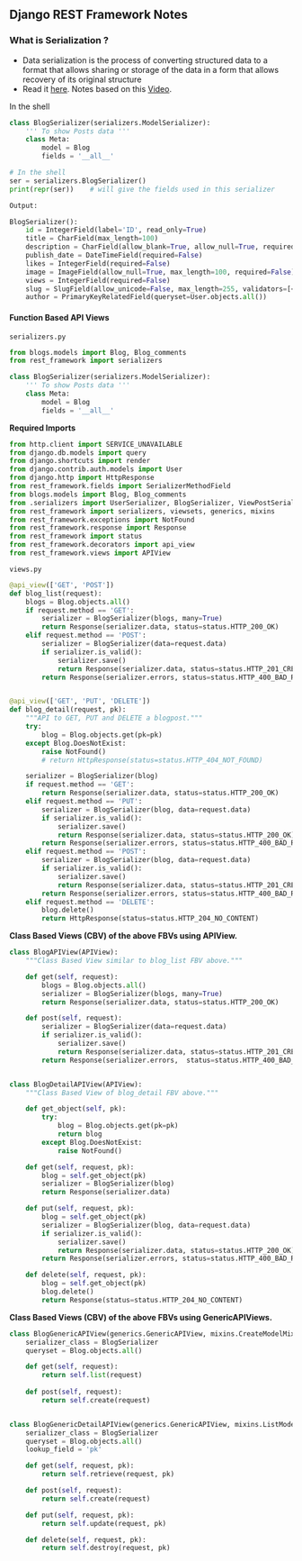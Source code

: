 ## Django REST Framework Notes

### What is Serialization ?
* Data serialization is the process of converting structured data to a format that allows sharing or storage of the data in a form that allows recovery of its original structure
* Read it [here](https://docs.python-guide.org/scenarios/serialization/). Notes based on this [Video](https://www.youtube.com/watch?v=B38aDwUpcFc).

In the shell

```python
class BlogSerializer(serializers.ModelSerializer):
    ''' To show Posts data '''
    class Meta:
        model = Blog
        fields = '__all__'

# In the shell
ser = serializers.BlogSerializer()
print(repr(ser))    # will give the fields used in this serializer

Output:

BlogSerializer():
    id = IntegerField(label='ID', read_only=True)
    title = CharField(max_length=100)
    description = CharField(allow_blank=True, allow_null=True, required=False, style={'base_template': 'textarea.html'})
    publish_date = DateTimeField(required=False)
    likes = IntegerField(required=False)
    image = ImageField(allow_null=True, max_length=100, required=False)
    views = IntegerField(required=False)
    slug = SlugField(allow_unicode=False, max_length=255, validators=[<UniqueValidator(queryset=Blog.objects.all())>])
    author = PrimaryKeyRelatedField(queryset=User.objects.all())
```


#### Function Based API Views
```serializers.py```
```python
from blogs.models import Blog, Blog_comments
from rest_framework import serializers

class BlogSerializer(serializers.ModelSerializer):
    ''' To show Posts data '''
    class Meta:
        model = Blog
        fields = '__all__'
```

**Required Imports**
```python
from http.client import SERVICE_UNAVAILABLE
from django.db.models import query
from django.shortcuts import render
from django.contrib.auth.models import User
from django.http import HttpResponse
from rest_framework.fields import SerializerMethodField
from blogs.models import Blog, Blog_comments
from .serializers import UserSerializer, BlogSerializer, ViewPostSerializer
from rest_framework import serializers, viewsets, generics, mixins
from rest_framework.exceptions import NotFound
from rest_framework.response import Response
from rest_framework import status
from rest_framework.decorators import api_view
from rest_framework.views import APIView
```

```views.py```
```python
@api_view(['GET', 'POST'])
def blog_list(request):
    blogs = Blog.objects.all()
    if request.method == 'GET':
        serializer = BlogSerializer(blogs, many=True)
        return Response(serializer.data, status=status.HTTP_200_OK)
    elif request.method == 'POST':
        serializer = BlogSerializer(data=request.data)
        if serializer.is_valid():
            serializer.save()
            return Response(serializer.data, status=status.HTTP_201_CREATED)
        return Response(serializer.errors, status=status.HTTP_400_BAD_REQUEST)


@api_view(['GET', 'PUT', 'DELETE'])
def blog_detail(request, pk):
    """API to GET, PUT and DELETE a blogpost."""
    try:
        blog = Blog.objects.get(pk=pk)
    except Blog.DoesNotExist:
        raise NotFound()
        # return HttpResponse(status=status.HTTP_404_NOT_FOUND)

    serializer = BlogSerializer(blog)
    if request.method == 'GET':
        return Response(serializer.data, status=status.HTTP_200_OK)
    elif request.method == 'PUT':
        serializer = BlogSerializer(blog, data=request.data)
        if serializer.is_valid():
            serializer.save()
            return Response(serializer.data, status=status.HTTP_200_OK)
        return Response(serializer.errors, status=status.HTTP_400_BAD_REQUEST)
    elif request.method == 'POST':
        serializer = BlogSerializer(blog, data=request.data)
        if serializer.is_valid():
            serializer.save()
            return Response(serializer.data, status=status.HTTP_201_CREATED)
        return Response(serializer.errors, status=status.HTTP_400_BAD_REQUEST)
    elif request.method == 'DELETE':
        blog.delete()
        return HttpResponse(status=status.HTTP_204_NO_CONTENT)
```

**Class Based Views (CBV) of the above FBVs using APIView.**

```python
class BlogAPIView(APIView):
    """Class Based View similar to blog_list FBV above."""

    def get(self, request):
        blogs = Blog.objects.all()
        serializer = BlogSerializer(blogs, many=True)
        return Response(serializer.data, status=status.HTTP_200_OK)

    def post(self, request):
        serializer = BlogSerializer(data=request.data)
        if serializer.is_valid():
            serializer.save()
            return Response(serializer.data, status=status.HTTP_201_CREATED)
        return Response(serializer.errors,  status=status.HTTP_400_BAD_REQUEST)


class BlogDetailAPIView(APIView):
    """Class Based View of blog_detail FBV above."""

    def get_object(self, pk):
        try:
            blog = Blog.objects.get(pk=pk)
            return blog
        except Blog.DoesNotExist:
            raise NotFound()

    def get(self, request, pk):
        blog = self.get_object(pk)
        serializer = BlogSerializer(blog)
        return Response(serializer.data)

    def put(self, request, pk):
        blog = self.get_object(pk)
        serializer = BlogSerializer(blog, data=request.data)
        if serializer.is_valid():
            serializer.save()
            return Response(serializer.data, status=status.HTTP_200_OK)
        return Response(serializer.errors, status=status.HTTP_400_BAD_REQUEST)

    def delete(self, request, pk):
        blog = self.get_object(pk)
        blog.delete()
        return Response(status=status.HTTP_204_NO_CONTENT)
```

**Class Based Views (CBV) of the above FBVs using GenericAPIViews.**

```python
class BlogGenericAPIView(generics.GenericAPIView, mixins.CreateModelMixin, mixins.ListModelMixin):
    serializer_class = BlogSerializer
    queryset = Blog.objects.all()

    def get(self, request):
        return self.list(request)
    
    def post(self, request):
        return self.create(request)


class BlogGenericDetailAPIView(generics.GenericAPIView, mixins.ListModelMixin, mixins.UpdateModelMixin, mixins.DestroyModelMixin, mixins.RetrieveModelMixin):
    serializer_class = BlogSerializer
    queryset = Blog.objects.all()
    lookup_field = 'pk'

    def get(self, request, pk):
        return self.retrieve(request, pk)

    def post(self, request):
        return self.create(request)

    def put(self, request, pk):
        return self.update(request, pk)

    def delete(self, request, pk):
        return self.destroy(request, pk)
```